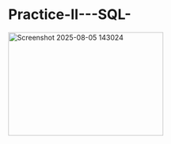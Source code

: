 # Practice-II---SQL-
<img width="313" height="209" alt="Screenshot 2025-08-05 143024" src="https://github.com/user-attachments/assets/e4ede935-89dc-4e85-9dc7-9955989335f6" />
